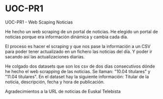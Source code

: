 # UOC-PR1
UOC-PR1 - Web Scaping Noticias

He hecho un web scraping de un portal de noticias. He elegido un portal de noticias porque era información dinámica y cambia cada día.


El proceso es hacer el scraping y que nos pase la información a un CSV para poder tener actualizado en un fichero las noticias del día. Y poder ir sacando así las actualizaciones diarias.


He colgado dos datasets que son los csv de dos días consecutivos dónde he hecho el web scrapping de las noticias. Se llaman: "10.04 titulares" y "11.04 titulares". En el dataset hay la siguiente información: Titular de la noticia, descripción, fecha y hora de publicación.


Agradecimientos a la URL de noticias de Euskal Telebista 
